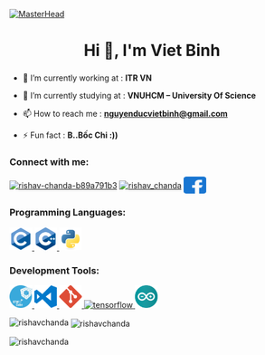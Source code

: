 [![MasterHead](https://firebasestorage.googleapis.com/v0/b/flexi-coding.appspot.com/o/dempgi7-520f8d5f-63d4-4453-8822-dbc149ae27f8.gif?alt=media&token=91c0c7b2-93c3-4029-b011-1a8703c5730d)](https://rishavchanda.io)
<h1 align="center">Hi 👋, I'm Viet Binh</h1>
<h3 align="center"></h3>



- 🔭 I’m currently working at : **ITR VN**

- 🌱 I’m currently studying at : **VNUHCM – University Of Science**

- 📫 How to reach me : **nguyenducvietbinh@gmail.com**

- ⚡ Fun fact : **B..Bốc Chi :))**

<h3 align="left">Connect with me:</h3>
<p align="left">
<a href="https://www.linkedin.com/in/nguy%E1%BB%85n-%C4%91%E1%BB%A9c-vi%E1%BB%87t-b%C3%ACnh-61b1a8272?lipi=urn%3Ali%3Apage%3Ad_flagship3_profile_view_base_contact_details%3B97J41LzrQYayhXqWoH8yvA%3D%3D" target="blank"><img align="center" src="https://raw.githubusercontent.com/rahuldkjain/github-profile-readme-generator/master/src/images/icons/Social/linked-in-alt.svg" alt="rishav-chanda-b89a791b3" height="30" width="40" /></a>
<a href="" target="blank"><img align="center" src="https://raw.githubusercontent.com/rahuldkjain/github-profile-readme-generator/master/src/images/icons/Social/instagram.svg" alt="rishav_chanda" height="30" width="40" /></a>
<a href="https://www.facebook.com/profile.php?id=100026779991814" target="blank"><img align="center" src="icon/facebook.svg" alt="rishav chanda" height="30" width="40" /></a>
</p>

<h3 align="left">Programming Languages:</h3>
<p align="left"></a> <a href="https://www.cprogramming.com/" target="_blank" rel="noreferrer"> <img src="https://raw.githubusercontent.com/devicons/devicon/master/icons/c/c-original.svg" alt="c" width="40" height="40"/> </a> <a href="https://www.w3schools.com/cpp/" target="_blank" rel="noreferrer"> <img src="https://raw.githubusercontent.com/devicons/devicon/master/icons/cplusplus/cplusplus-original.svg" alt="cplusplus" width="40" height="40"/></a><a href="https://www.python.org" target="_blank" rel="noreferrer"> <img src="https://raw.githubusercontent.com/devicons/devicon/master/icons/python/python-original.svg" alt="python" width="40" height="40"/> </a> </p>

<h3 align="left">Development Tools:</h3>
<p align="left"></a> <a href="https://www.st.com/en/development-tools/stm32cubeprog.html" target="_blank" rel="noreferrer"> <img src="icon/development_tools/stm32cube.png" alt="c" width="40" height="40""/> </a> <a href="https://code.visualstudio.com/" target="_blank" rel="noreferrer"> <img src="icon/development_tools/vscode.svg" alt="cplusplus" width="40" height="40"/></a><a href="https://git-scm.com/" target="_blank" rel="noreferrer"> <img src="icon/development_tools/git.svg" alt="python" width="40" height="40"/> </a> <a href="https://www.tensorflow.org" target="_blank" rel="noreferrer"> <img src="https://www.vectorlogo.zone/logos/tensorflow/tensorflow-icon.svg" alt="tensorflow" width="40" height="40"/> </a> <a href="https://www.arduino.cc/" target="_blank" rel="noreferrer"> <img src="icon/development_tools/arduino.png" alt="tensorflow" width="40" height="40"/> </a> </p>

<p><img align="left" src="https://github-readme-stats.vercel.app/api/top-langs?username=binhnguyendv-itrvn&show_icons=true&locale=en&layout=compact&theme=tokyonight" alt="rishavchanda" /></p>

<p>&nbsp;<img align="center" src="https://github-readme-stats.vercel.app/api?username=VietBinhNe&show_icons=true&locale=en&theme=tokyonight" alt="rishavchanda" /></p>

<p><img align="center" src="https://github-readme-streak-stats.herokuapp.com/?user=VietBinhNe&&theme=tokyonight" alt="rishavchanda" /></p>
